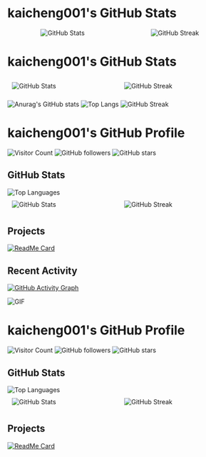 # kaicheng001's GitHub Stats



<div style="display: flex; justify-content: space-around;">
  <div>
    <img src="https://github-readme-stats.vercel.app/api?username=kaicheng001&show_icons=true&theme=radical" alt="GitHub Stats" />
  </div>
  <div>
    <img src="https://github-readme-streak-stats.herokuapp.com/?user=kaicheng001&theme=radical" alt="GitHub Streak" />
  </div>
</div>


# kaicheng001's GitHub Stats

<div style="display: flex; justify-content: space-around;">
  <div style="flex: 1; padding: 10px;">
    <img src="https://github-readme-stats.vercel.app/api?username=kaicheng001&show_icons=true&theme=radical" alt="GitHub Stats" />
  </div>
  <div style="flex: 1; padding: 10px;">
    <img src="https://github-readme-streak-stats.herokuapp.com/?user=kaicheng001&theme=radical" alt="GitHub Streak" />
  </div>
</div>


![Anurag's GitHub stats](https://github-readme-stats.vercel.app/api?username=kaicheng001&show_icons=true&theme=radical)
![Top Langs](https://github-readme-stats.vercel.app/api/top-langs/?username=kaicheng001&layout=compact)
![GitHub Streak](https://github-readme-streak-stats.herokuapp.com/?user=kaicheng001&theme=radical)



# kaicheng001's GitHub Profile

![Visitor Count](https://visitor-badge.glitch.me/badge?page_id=kaicheng001.kaicheng001)
![GitHub followers](https://img.shields.io/github/followers/kaicheng001?label=Follow&style=social)
![GitHub stars](https://img.shields.io/github/stars/kaicheng001?style=social)

## GitHub Stats

<div>
  <img src="https://github-readme-stats.vercel.app/api/top-langs/?username=kaicheng001&layout=compact" alt="Top Languages" />
</div>

<div style="display: flex; justify-content: space-around;">
  <div style="flex: 1; padding: 10px;">
    <img src="https://github-readme-stats.vercel.app/api?username=kaicheng001&show_icons=true&theme=radical" alt="GitHub Stats" />
  </div>
  <div style="flex: 1; padding: 10px;">
    <img src="https://github-readme-streak-stats.herokuapp.com/?user=kaicheng001&theme=radical" alt="GitHub Streak" />
  </div>
</div>

## Projects

[![ReadMe Card](https://github-readme-stats.vercel.app/api/pin/?username=kaicheng001&repo=23-24Spring_ML_experiment)](https://github.com/kaicheng001/23-24Spring_ML_experiment)

## Recent Activity

[![GitHub Activity Graph](https://activity-graph.herokuapp.com/graph?username=kaicheng001&theme=github)](https://github.com/kaicheng001)

![GIF](https://media.giphy.com/media/26xBwdIuRJiAIqHwA/giphy.gif)


# kaicheng001's GitHub Profile

![Visitor Count](https://visitor-badge.glitch.me/badge?page_id=kaicheng001.kaicheng001)
![GitHub followers](https://img.shields.io/github/followers/kaicheng001?label=Follow&style=social)
![GitHub stars](https://img.shields.io/github/stars/kaicheng001?style=social)

## GitHub Stats

<div>
  <img src="https://github-readme-stats.vercel.app/api/top-langs/?username=kaicheng001&layout=compact" alt="Top Languages" />
</div>

<div style="display: flex; justify-content: space-around;">
  <div style="flex: 1; padding: 10px;">
    <img src="https://github-readme-stats.vercel.app/api?username=kaicheng001&show_icons=true&theme=radical" alt="GitHub Stats" />
  </div>
  <div style="flex: 1; padding: 10px;">
    <img src="https://github-readme-streak-stats.herokuapp.com/?user=kaicheng001&theme=radical" alt="GitHub Streak" />
  </div>
</div>

## Projects

[![ReadMe Card](https://github-readme-stats.vercel.app/api/pin/?username=kaicheng001&repo=23-24Spring_ML_experiment)](https://github.com/kaicheng001/23-24Spring_ML_experiment)



